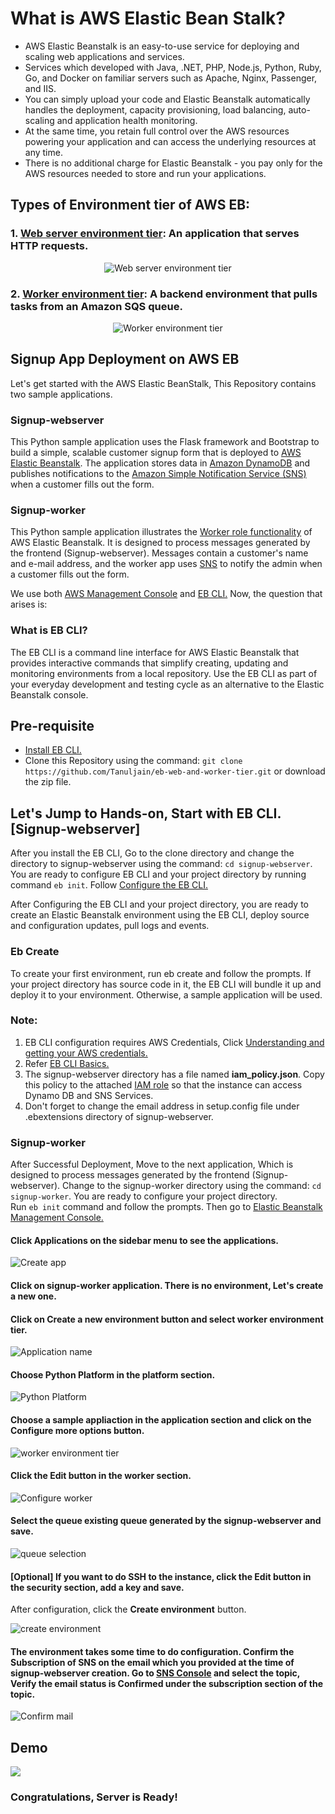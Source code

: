 # What is AWS Elastic Bean Stalk?
* AWS Elastic Beanstalk is an easy-to-use service for deploying and scaling web applications and services.
* Services which developed with Java, .NET, PHP, Node.js, Python, Ruby, Go, and Docker on familiar servers such as Apache, Nginx, Passenger, and IIS.
* You can simply upload your code and Elastic Beanstalk automatically handles the deployment, capacity provisioning, load balancing, auto-scaling and application health monitoring. 
* At the same time, you retain full control over the AWS resources powering your application and can access the underlying resources at any time.
* There is no additional charge for Elastic Beanstalk - you pay only for the AWS resources needed to store and run your applications.

## Types of Environment tier of AWS EB:

### 1. [Web server environment tier](https://docs.aws.amazon.com/elasticbeanstalk/latest/dg/concepts-webserver.html): An application that serves HTTP requests.
<p align="center">
  <img src="https://docs.aws.amazon.com/elasticbeanstalk/latest/dg/images/aeb-architecture2.png" alt="Web server environment tier"/>
  <!-- <h3 align="center" ><a href="https://docs.aws.amazon.com/elasticbeanstalk/latest/dg/concepts-webserver.html">Web server environment tier</a>: An application that serves HTTP requests.</h3> -->
</p>

### 2. [Worker environment tier](https://docs.aws.amazon.com/elasticbeanstalk/latest/dg/concepts-worker.html): A backend environment that pulls tasks from an Amazon SQS queue.
<p align="center">
  <img src="https://docs.aws.amazon.com/elasticbeanstalk/latest/dg/images/aeb-architecture_worker.png" alt="Worker environment tier"/>
</p>


## Signup App Deployment on AWS EB
Let's get started with the AWS Elastic BeanStalk, This Repository contains two sample applications. 

###  Signup-webserver
This Python sample application uses the Flask framework and Bootstrap to build a simple, scalable customer signup form that is deployed to [AWS Elastic Beanstalk](http://aws.amazon.com/elasticbeanstalk/). The application stores data in [Amazon DynamoDB](http://aws.amazon.com/dynamodb/) and publishes notifications to the [Amazon Simple Notification Service (SNS)](http://aws.amazon.com/sns/) when a customer fills out the form.

### Signup-worker
This Python sample application illustrates the [Worker role functionality](https://docs.aws.amazon.com/elasticbeanstalk/latest/dg/using-features-managing-env-tiers.html) of AWS Elastic Beanstalk. It is designed to process messages generated by the frontend (Signup-webserver). Messages contain a customer's name and e-mail address, and the worker app uses [SNS](http://aws.amazon.com/sns/) to notify the admin when a customer fills out the form.

We use both [AWS Management Console](https://console.aws.amazon.com/console/home) and [EB CLI.](https://docs.aws.amazon.com/elasticbeanstalk/latest/dg/eb-cli3.html) Now, the question that arises is:

### What is EB CLI?
The EB CLI is a command line interface for AWS Elastic Beanstalk that provides interactive commands that simplify creating, updating and monitoring environments from a local repository. Use the EB CLI as part of your everyday development and testing cycle as an alternative to the Elastic Beanstalk console. 

## Pre-requisite
* [Install EB CLI.](https://docs.aws.amazon.com/elasticbeanstalk/latest/dg/eb-cli3-install.html#eb-cli3-install.scripts)
* Clone this Repository using the command: `git clone https://github.com/Tanuljain/eb-web-and-worker-tier.git` or download the zip file.

## Let's Jump to Hands-on, Start with EB CLI. [Signup-webserver] 
After you install the EB CLI, Go to the clone directory and change the directory to signup-webserver using the command:
`cd signup-webserver`. You are ready to configure EB CLI and your project directory by running command `eb init`. 
Follow [Configure the EB CLI.](https://docs.aws.amazon.com/elasticbeanstalk/latest/dg/eb-cli3-configuration.html)

After Configuring the EB CLI and your project directory, you are ready to create an Elastic Beanstalk environment using the EB CLI, deploy source and configuration updates, pull logs and events. 


### Eb Create
To create your first environment, run eb create and follow the prompts. If your project directory has source code in it, the EB CLI will bundle it up and deploy it to your environment. Otherwise, a sample application will be used. 

### **Note:** 
1. EB CLI configuration requires AWS Credentials, Click [Understanding and getting your AWS credentials.](https://docs.aws.amazon.com/general/latest/gr/aws-sec-cred-types.html#access-keys-and-secret-access-keys)
2. Refer [EB CLI Basics.](https://docs.aws.amazon.com/elasticbeanstalk/latest/dg/eb-cli3-getting-started.html#ebcli3-basics-create)
3. The signup-webserver directory has a file named **iam_policy.json**. Copy this policy to the attached [IAM role](https://docs.aws.amazon.com/IAM/latest/UserGuide/id_roles.html) so that the instance can access Dynamo DB and SNS Services. 
4. Don't forget to change the email address in setup.config file under .ebextensions directory of signup-webserver.

###  Signup-worker
After Successful Deployment, Move to the next application, Which is designed to process messages generated by the frontend (Signup-webserver).
Change to the signup-worker directory using the command: `cd signup-worker`. You are ready to configure your project directory.<br />
Run `eb init` command and follow the prompts. Then go to [Elastic Beanstalk Management Console.](https://console.aws.amazon.com/elasticbeanstalk)

#### Click **Applications** on the sidebar menu to see the applications.

![Create app](misc/s1.png)

#### Click on **signup-worker** application. There is no environment, Let's create a new one.
#### Click on **Create a new environment** button and select worker environment tier.

![Application name](misc/s2.png)

#### Choose **Python** Platform in the platform section.

![Python Platform](misc/s4.png)

#### Choose a **sample appliaction** in the application section and click on the **Configure more options** button. 

![worker environment tier](misc/s3.png)

#### Click the **Edit** button in the worker section.

![Configure worker](misc/s5.png)

#### Select the queue existing queue generated by the **signup-webserver** and save.

![queue selection](misc/s6.png)

#### **[Optional]** If you want to do SSH to the instance, click the Edit button in the security section, add a key and save.
After configuration, click the **Create environment** button.

![create environment](misc/s7.png)

#### The environment takes some time to do configuration. Confirm the **Subscription of SNS** on the email which you provided at the time of signup-webserver creation. Go to [SNS Console](https://ap-south-1.console.aws.amazon.com/sns/) and select the topic, Verify the email status is Confirmed under the subscription section of the topic.

![Confirm mail](misc/s8.png)

## Demo
![](misc/demo.gif)

### Congratulations, Server is Ready!